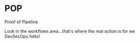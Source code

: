 # POP
Proof of Pipeline

Look in the workflows area...that's where the real action is for we DevSecOps folks!

